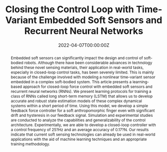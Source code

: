 ---
title: "Closing the Control Loop with Time-Variant Embedded Soft Sensors and Recurrent Neural Networks"
authors:
- Thomas George Thuruthel
- Paul Gardner
- Fumiya Iida

date: "2022-04-07T00:00:00Z"
doi: ""

# Schedule page publish date (NOT publication's date).
publishDate: "2022-01-01T00:00:00Z"

# Publication type.
# Legend: 0 = Uncategorized; 1 = Conference paper; 2 = Journal article;
# 3 = Preprint / Working Paper; 4 = Report; 5 = Book; 6 = Book section;
# 7 = Thesis; 8 = Patent
publication_types: ["2"]

# Publication name and optional abbreviated publication name.
publication: "Soft Robotics Journal"
publication_short: ""

abstract: Embedded soft sensors can significantly impact the design and control of soft-bodied robots. Although there have been considerable advances in technology behind these novel sensing materials, their application in real-world tasks, especially in closed-loop control tasks, has been severely limited. This is mainly because of the challenge involved with modeling a nonlinear time-variant sensor embedded in a complex soft-bodied system. This article presents a learning-based approach for closed-loop force control with embedded soft sensors and recurrent neural networks (RNNs). We present learning protocols for training a class of RNNs called long short-term memory (LSTM) that allows us to develop accurate and robust state estimation models of these complex dynamical systems within a short period of time. Using this model, we develop a simple feedback force controller for a soft anthropomorphic finger even with significant drift and hysteresis in our feedback signal. Simulation and experimental studies are conducted to analyze the capabilities and generalizability of the control architecture. Experimentally, we are able to develop a closed-loop controller with a control frequency of 25?Hz and an average accuracy of 0.17?N. Our results indicate that current soft sensing technologies can already be used in real-world applications with the aid of machine learning techniques and an appropriate training methodology.

# Summary. An optional shortened abstract.
summary: 

tags:
- Source Themes
featured: false

links:
- name: Custom Link
  url: 
url_pdf: 
url_code: 
url_video: '#'

---